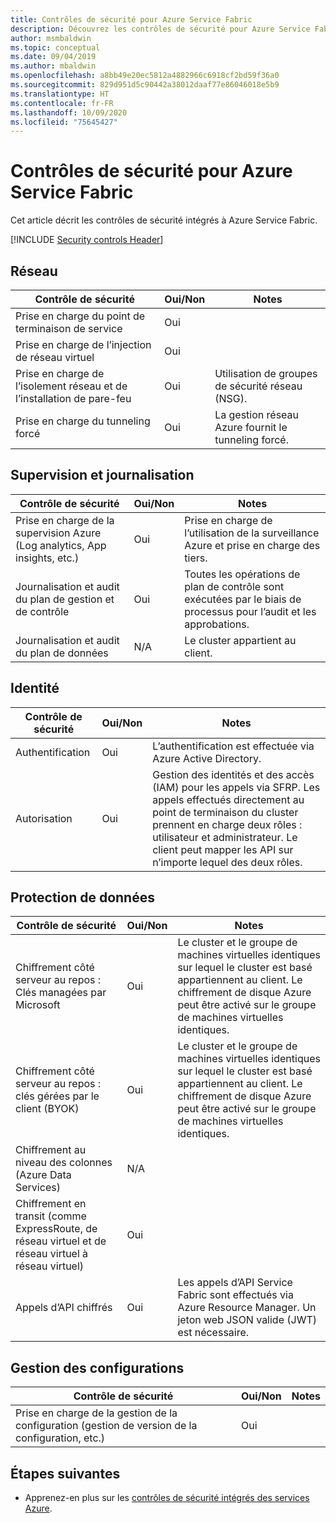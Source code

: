 ```yaml
---
title: Contrôles de sécurité pour Azure Service Fabric
description: Découvrez les contrôles de sécurité pour Azure Service Fabric. Inclut une liste de contrôle des contrôles de sécurité intégrés.
author: msmbaldwin
ms.topic: conceptual
ms.date: 09/04/2019
ms.author: mbaldwin
ms.openlocfilehash: a8bb49e20ec5812a4882966c6918cf2bd59f36a0
ms.sourcegitcommit: 829d951d5c90442a38012daaf77e86046018e5b9
ms.translationtype: HT
ms.contentlocale: fr-FR
ms.lasthandoff: 10/09/2020
ms.locfileid: "75645427"
---
```

# <a name="security-controls-for-azure-service-fabric"></a>Contrôles de sécurité pour Azure Service Fabric

Cet article décrit les contrôles de sécurité intégrés à Azure Service Fabric. 

[!INCLUDE [Security controls Header](../../includes/security-controls-header.md)]

## <a name="network"></a>Réseau

| Contrôle de sécurité | Oui/Non | Notes |
|---|---|--|
| Prise en charge du point de terminaison de service| Oui |  |
| Prise en charge de l’injection de réseau virtuel| Oui |  |
| Prise en charge de l’isolement réseau et de l’installation de pare-feu| Oui | Utilisation de groupes de sécurité réseau (NSG). |
| Prise en charge du tunneling forcé| Oui | La gestion réseau Azure fournit le tunneling forcé. |

## <a name="monitoring--logging"></a>Supervision et journalisation

| Contrôle de sécurité | Oui/Non | Notes|
|---|---|--|
| Prise en charge de la supervision Azure (Log analytics, App insights, etc.)| Oui | Prise en charge de l’utilisation de la surveillance Azure et prise en charge des tiers. |
| Journalisation et audit du plan de gestion et de contrôle| Oui | Toutes les opérations de plan de contrôle sont exécutées par le biais de processus pour l’audit et les approbations. |
| Journalisation et audit du plan de données| N/A | Le cluster appartient au client.  |

## <a name="identity"></a>Identité

| Contrôle de sécurité | Oui/Non | Notes|
|---|---|--|
| Authentification| Oui | L’authentification est effectuée via Azure Active Directory. |
| Autorisation| Oui | Gestion des identités et des accès (IAM) pour les appels via SFRP. Les appels effectués directement au point de terminaison du cluster prennent en charge deux rôles : utilisateur et administrateur. Le client peut mapper les API sur n’importe lequel des deux rôles. |

## <a name="data-protection"></a>Protection de données

| Contrôle de sécurité | Oui/Non | Notes |
|---|---|--|
| Chiffrement côté serveur au repos : Clés managées par Microsoft | Oui | Le cluster et le groupe de machines virtuelles identiques sur lequel le cluster est basé appartiennent au client. Le chiffrement de disque Azure peut être activé sur le groupe de machines virtuelles identiques. |
| Chiffrement côté serveur au repos : clés gérées par le client (BYOK) | Oui | Le cluster et le groupe de machines virtuelles identiques sur lequel le cluster est basé appartiennent au client. Le chiffrement de disque Azure peut être activé sur le groupe de machines virtuelles identiques. |
| Chiffrement au niveau des colonnes (Azure Data Services)| N/A |  |
| Chiffrement en transit (comme ExpressRoute, de réseau virtuel et de réseau virtuel à réseau virtuel)| Oui |  |
| Appels d’API chiffrés| Oui | Les appels d’API Service Fabric sont effectués via Azure Resource Manager. Un jeton web JSON valide (JWT) est nécessaire. |

## <a name="configuration-management"></a>Gestion des configurations

| Contrôle de sécurité | Oui/Non | Notes|
|---|---|--|
| Prise en charge de la gestion de la configuration (gestion de version de la configuration, etc.)| Oui | |

## <a name="next-steps"></a>Étapes suivantes

- Apprenez-en plus sur les [contrôles de sécurité intégrés des services Azure](../security/fundamentals/security-controls.md).